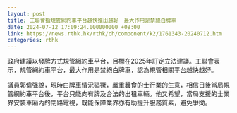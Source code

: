 ```yaml
---
layout: post
title: 工聯會指規管網約車平台越快推出越好　最大作用是禁絕白牌車　
date: 2024-07-12 17:09:24.000000000 +08:00
link: https://news.rthk.hk/rthk/ch/component/k2/1761343-20240712.htm
categories: rthk
---
```


政府建議以發牌方式規管網約車平台，目標在2025年訂定立法建議。工聯會表示，規管網約車平台，最大作用是禁絕白牌車，認為規管相關平台越快越好。

議員郭偉强說，現時白牌車情況猖獗，嚴重蠶食的士行業的生意，相信日後當局規管網約車平台後，平台只能向有牌及合法的出租車輛。他又希望，當局支援的士業界安裝車廂內的閉路電視，既能保障業界亦有助提升服務質素，避免爭拗。
